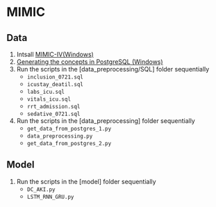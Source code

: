 MIMIC
=====
## Data
1. Intsall [MIMIC-IV(Windows)](https://mimic.mit.edu/docs/iv/)  
2. [Generating the concepts in PostgreSQL (Windows)](https://github.com/MIT-LCP/mimic-code/tree/main/mimic-iv/concepts_postgres)
3. Run the scripts in the [data_preprocessing/SQL] folder sequentially
    * `inclusion_0721.sql`
    * `icustay_deatil.sql`
    * `labs_icu.sql`
    * `vitals_icu.sql`
    * `rrt_admission.sql` 
    * `sedative_0721.sql`
4. Run the scripts in the [data_preprocessing] folder sequentially  
    * `get_data_from_postgres_1.py`
    * `data_preprocessing.py`
    * `get_data_from_postgres_2.py`

## Model
1. Run the scripts in the [model] folder sequentially
    * `DC_AKI.py`
    * `LSTM_RNN_GRU.py`
